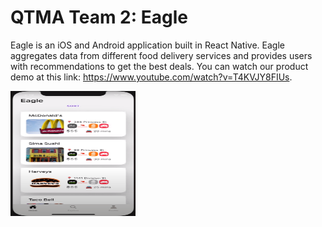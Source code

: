 # QTMA Team 2: Eagle

Eagle is an iOS and Android application built in React Native. Eagle aggregates data from different food delivery services and provides users with recommendations to get the best deals. You can watch our product demo at this link: https://www.youtube.com/watch?v=T4KVJY8FIUs. 

<img src="https://github.com/amandhaliwal88/QTMA-team2/blob/master/home.jpg" width="200" height="200" />
